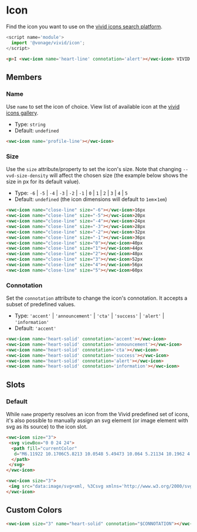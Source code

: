 # Icon

Find the icon you want to use on the [vivid icons search platform](https://icons.vivid.vonage.com).

```js
<script name='module'>
  import '@vonage/vivid/icon';
</script>
```

```html preview
<p>I <vwc-icon name='heart-line' connotation='alert'></vwc-icon> VIVID!</p>
```

## Members

### Name

Use `name` to set the icon of choice.
View list of available icon at the [vivid icons gallery](https://icons.vivid.vonage.com).

- Type: `string`
- Default: `undefined`

```html preview
<vwc-icon name='profile-line'></vwc-icon>
```

### Size

Use the `size` attribute/property to set the icon's size.
Note that changing `--vvd-size-density` will affect the chosen size (the example below shows the size in px for its default value).

- Type: `-6` | `-5` | `-4` | `-3` | `-2` | `-1` | `0` | `1` | `2` | `3` | `4` | `5`
- Default: `undefined` (the icon dimensions will default to `1em`×`1em`)

```html preview
<vwc-icon name="close-line" size="-6"></vwc-icon>16px
<vwc-icon name="close-line" size="-5"></vwc-icon>20px
<vwc-icon name="close-line" size="-4"></vwc-icon>24px
<vwc-icon name="close-line" size="-3"></vwc-icon>28px
<vwc-icon name="close-line" size="-2"></vwc-icon>32px
<vwc-icon name="close-line" size="-1"></vwc-icon>36px
<vwc-icon name="close-line" size="0"></vwc-icon>40px
<vwc-icon name="close-line" size="1"></vwc-icon>44px
<vwc-icon name="close-line" size="2"></vwc-icon>48px
<vwc-icon name="close-line" size="3"></vwc-icon>52px
<vwc-icon name="close-line" size="4"></vwc-icon>56px
<vwc-icon name="close-line" size="5"></vwc-icon>60px
```

### Connotation

Set the `connotation` attribute to change the icon's connotation.
It accepts a subset of predefined values.

- Type: `'accent'` | `'announcement'` | `'cta'` | `'success'` | `'alert'` | `'information'`
- Default: `'accent'`

```html preview
<vwc-icon name='heart-solid' connotation='accent'></vwc-icon>
<vwc-icon name='heart-solid' connotation='announcement'></vwc-icon>
<vwc-icon name='heart-solid' connotation='cta'></vwc-icon>
<vwc-icon name='heart-solid' connotation='success'></vwc-icon>
<vwc-icon name='heart-solid' connotation='alert'></vwc-icon>
<vwc-icon name='heart-solid' connotation='information'></vwc-icon>
```

## Slots

### Default

While `name` property resolves an icon from the Vivid predefined set of icons, it's also possible to manually assign an svg element (or image element with svg as its source) to the icon slot.

```html preview
<vwc-icon size="3"> 
 <svg viewBox="0 0 24 24">
  <path fill="currentColor"
   d="M6.11922 10.1706C5.8213 10.0548 5.49473 10.064 5.21134 10.1962 4.92796 10.3283 4.71098 10.5726 4.60814 10.8752 4.50529 11.1778 4.52501 11.514 4.66295 11.8098L7.61024 18.1303C8.43788 19.9052 9.90708 21.2924 11.6946 21.9868 13.4821 22.6812 15.4416 22.6259 17.1419 21.833L18.5366 21.1827C19.4417 20.7603 20.2431 20.1426 20.8882 19.3702 21.5333 18.5979 22.0073 17.6885 22.2792 16.7017L23.6271 11.8184C23.7189 11.5145 23.7087 11.1844 23.5983 10.8802 23.4878 10.5759 23.2832 10.3147 23.0168 10.1377 22.7339 9.96294 22.4024 9.89734 22.0836 9.95301 21.7647 10.0087 21.48 10.1818 21.2822 10.4405L19.4217 12.8724C19.3395 12.9796 19.2313 13.0626 19.1074 13.1135 18.9835 13.1643 18.848 13.1813 18.7137 13.1629 18.5793 13.1444 18.4507 13.0911 18.34 13.0081 18.2292 12.925 18.1401 12.8149 18.0809 12.6882L14.6545 5.34015C14.5165 5.04433 14.2717 4.81313 13.9737 4.69739 13.6758 4.58166 13.3492 4.59088 13.0658 4.72302 12.7825 4.85517 12.5655 5.09941 12.4626 5.40202 12.3598 5.70464 12.3795 6.04083 12.5175 6.33665L15.118 11.9135 14.4057 12.2457 11.4584 5.92523C11.3204 5.62941 11.0756 5.39821 10.7777 5.28247 10.4797 5.16674 10.1532 5.17596 9.86978 5.3081 9.5864 5.44024 9.36942 5.68449 9.26658 5.9871 9.16373 6.28972 9.18345 6.62591 9.32139 6.92173L12.2687 13.2422 11.5563 13.5744 8.9558 7.99748C8.81786 7.70166 8.57299 7.47045 8.27507 7.35472 7.97715 7.23899 7.65058 7.2482 7.36719 7.38035 7.08381 7.51249 6.86683 7.75674 6.76399 8.05935 6.66114 8.36196 6.68086 8.69816 6.8188 8.99397L9.41935 14.5709 8.70701 14.903 6.79995 10.8133C6.66201 10.5175 6.41714 10.2863 6.11922 10.1706zM17.3109 2.18607C17.4526 1.79684 17.883 1.59615 18.2722 1.73782 20.6132 2.58987 21.8202 5.17835 20.9682 7.51935 20.8265 7.90858 20.3961 8.10927 20.0069 7.9676 19.6177 7.82593 19.417 7.39555 19.5586 7.00632 20.1273 5.44379 19.3217 3.71607 17.7592 3.14736 17.3699 3.00569 17.1692 2.57531 17.3109 2.18607zM4.51646 19.5137C4.37479 19.9029 3.9444 20.1036 3.55517 19.9619 1.21417 19.1099.00714505 16.5214.859199 14.1804 1.00087 13.7912 1.43125 13.5905 1.82048 13.7322 2.20972 13.8738 2.41041 14.3042 2.26874 14.6934 1.70002 16.256 2.50567 17.9837 4.0682 18.5524 4.45743 18.6941 4.65812 19.1245 4.51646 19.5137zM17.0317 3.59159C16.6425 3.44992 16.2121 3.65061 16.0704 4.03984 15.9287 4.42908 16.1294 4.85946 16.5187 5.00113 17.2333 5.26124 17.6018 6.05143 17.3417 6.76607 17.2 7.15531 17.4007 7.58569 17.7899 7.72736 18.1792 7.86903 18.6095 7.66834 18.7512 7.2791 19.2947 5.78599 18.5248 4.13504 17.0317 3.59159zM5.75684 17.6599C5.61517 18.0492 5.18479 18.2499 4.79556 18.1082 3.30245 17.5647 2.5326 15.9138 3.07604 14.4207 3.21771 14.0315 3.6481 13.8308 4.03733 13.9724 4.42656 14.1141 4.62725 14.5445 4.48558 14.9337 4.22547 15.6484 4.59395 16.4386 5.30859 16.6987 5.69782 16.8403 5.89851 17.2707 5.75684 17.6599z">
  </path>
 </svg>
</vwc-icon>

<vwc-icon size="3"> 
 <img src="data:image/svg+xml, %3Csvg xmlns='http://www.w3.org/2000/svg' viewBox='0 0 24 24'%3E%3Cpath fill='currentColor' d='M6.11922 10.1706C5.8213 10.0548 5.49473 10.064 5.21134 10.1962 4.92796 10.3283 4.71098 10.5726 4.60814 10.8752 4.50529 11.1778 4.52501 11.514 4.66295 11.8098L7.61024 18.1303C8.43788 19.9052 9.90708 21.2924 11.6946 21.9868 13.4821 22.6812 15.4416 22.6259 17.1419 21.833L18.5366 21.1827C19.4417 20.7603 20.2431 20.1426 20.8882 19.3702 21.5333 18.5979 22.0073 17.6885 22.2792 16.7017L23.6271 11.8184C23.7189 11.5145 23.7087 11.1844 23.5983 10.8802 23.4878 10.5759 23.2832 10.3147 23.0168 10.1377 22.7339 9.96294 22.4024 9.89734 22.0836 9.95301 21.7647 10.0087 21.48 10.1818 21.2822 10.4405L19.4217 12.8724C19.3395 12.9796 19.2313 13.0626 19.1074 13.1135 18.9835 13.1643 18.848 13.1813 18.7137 13.1629 18.5793 13.1444 18.4507 13.0911 18.34 13.0081 18.2292 12.925 18.1401 12.8149 18.0809 12.6882L14.6545 5.34015C14.5165 5.04433 14.2717 4.81313 13.9737 4.69739 13.6758 4.58166 13.3492 4.59088 13.0658 4.72302 12.7825 4.85517 12.5655 5.09941 12.4626 5.40202 12.3598 5.70464 12.3795 6.04083 12.5175 6.33665L15.118 11.9135 14.4057 12.2457 11.4584 5.92523C11.3204 5.62941 11.0756 5.39821 10.7777 5.28247 10.4797 5.16674 10.1532 5.17596 9.86978 5.3081 9.5864 5.44024 9.36942 5.68449 9.26658 5.9871 9.16373 6.28972 9.18345 6.62591 9.32139 6.92173L12.2687 13.2422 11.5563 13.5744 8.9558 7.99748C8.81786 7.70166 8.57299 7.47045 8.27507 7.35472 7.97715 7.23899 7.65058 7.2482 7.36719 7.38035 7.08381 7.51249 6.86683 7.75674 6.76399 8.05935 6.66114 8.36196 6.68086 8.69816 6.8188 8.99397L9.41935 14.5709 8.70701 14.903 6.79995 10.8133C6.66201 10.5175 6.41714 10.2863 6.11922 10.1706zM17.3109 2.18607C17.4526 1.79684 17.883 1.59615 18.2722 1.73782 20.6132 2.58987 21.8202 5.17835 20.9682 7.51935 20.8265 7.90858 20.3961 8.10927 20.0069 7.9676 19.6177 7.82593 19.417 7.39555 19.5586 7.00632 20.1273 5.44379 19.3217 3.71607 17.7592 3.14736 17.3699 3.00569 17.1692 2.57531 17.3109 2.18607zM4.51646 19.5137C4.37479 19.9029 3.9444 20.1036 3.55517 19.9619 1.21417 19.1099.00714505 16.5214.859199 14.1804 1.00087 13.7912 1.43125 13.5905 1.82048 13.7322 2.20972 13.8738 2.41041 14.3042 2.26874 14.6934 1.70002 16.256 2.50567 17.9837 4.0682 18.5524 4.45743 18.6941 4.65812 19.1245 4.51646 19.5137zM17.0317 3.59159C16.6425 3.44992 16.2121 3.65061 16.0704 4.03984 15.9287 4.42908 16.1294 4.85946 16.5187 5.00113 17.2333 5.26124 17.6018 6.05143 17.3417 6.76607 17.2 7.15531 17.4007 7.58569 17.7899 7.72736 18.1792 7.86903 18.6095 7.66834 18.7512 7.2791 19.2947 5.78599 18.5248 4.13504 17.0317 3.59159zM5.75684 17.6599C5.61517 18.0492 5.18479 18.2499 4.79556 18.1082 3.30245 17.5647 2.5326 15.9138 3.07604 14.4207 3.21771 14.0315 3.6481 13.8308 4.03733 13.9724 4.42656 14.1141 4.62725 14.5445 4.48558 14.9337 4.22547 15.6484 4.59395 16.4386 5.30859 16.6987 5.69782 16.8403 5.89851 17.2707 5.75684 17.6599z'%3E%3C/path%3E%3C/svg%3E">
</vwc-icon>
```

## Custom Colors

```html preview variables
<vwc-icon size="3" name="heart-solid" connotation="$CONNOTATION"></vwc-icon>
```
